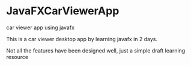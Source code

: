 # JavaFXCarViewerApp
car viewer app using javafx

This is a car viewer desktop app by learning javafx in 2 days.

Not all the features have been designed well, just a simple draft learning resource

